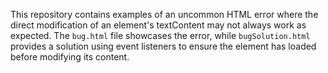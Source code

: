 This repository contains examples of an uncommon HTML error where the direct modification of an element's textContent may not always work as expected. The `bug.html` file showcases the error, while `bugSolution.html` provides a solution using event listeners to ensure the element has loaded before modifying its content.